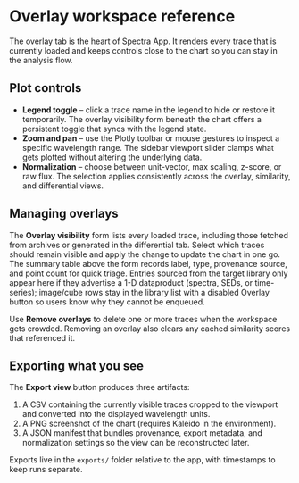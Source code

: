 # Overlay workspace reference

The overlay tab is the heart of Spectra App. It renders every trace that is
currently loaded and keeps controls close to the chart so you can stay in the
analysis flow.

## Plot controls

- **Legend toggle** – click a trace name in the legend to hide or restore it
  temporarily. The overlay visibility form beneath the chart offers a
  persistent toggle that syncs with the legend state.
- **Zoom and pan** – use the Plotly toolbar or mouse gestures to inspect a
  specific wavelength range. The sidebar viewport slider clamps what gets
  plotted without altering the underlying data.
- **Normalization** – choose between unit-vector, max scaling, z-score, or raw
  flux. The selection applies consistently across the overlay, similarity, and
  differential views.

## Managing overlays

The **Overlay visibility** form lists every loaded trace, including those
fetched from archives or generated in the differential tab. Select which traces
should remain visible and apply the change to update the chart in one go. The
summary table above the form records label, type, provenance source, and point
count for quick triage. Entries sourced from the target library only appear here
if they advertise a 1-D dataproduct (spectra, SEDs, or time-series); image/cube
rows stay in the library list with a disabled Overlay button so users know why
they cannot be enqueued.

Use **Remove overlays** to delete one or more traces when the workspace gets
crowded. Removing an overlay also clears any cached similarity scores that
referenced it.

## Exporting what you see

The **Export view** button produces three artifacts:

1. A CSV containing the currently visible traces cropped to the viewport and
   converted into the displayed wavelength units.
2. A PNG screenshot of the chart (requires Kaleido in the environment).
3. A JSON manifest that bundles provenance, export metadata, and normalization
   settings so the view can be reconstructed later.

Exports live in the `exports/` folder relative to the app, with timestamps to
keep runs separate.
